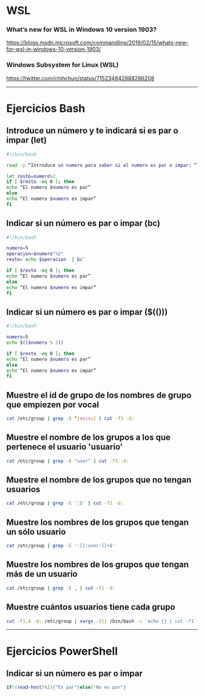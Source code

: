 # WSL
### What’s new for WSL in Windows 10 version 1903?
https://blogs.msdn.microsoft.com/commandline/2019/02/15/whats-new-for-wsl-in-windows-10-version-1903/
### Windows Subsystem for Linux (WSL)
https://twitter.com/chihchun/status/715234842888286208

-------------------

# Ejercicios Bash

## Introduce un número y te indicará si es par o impar (let)
```Bash
#!/bin/bash

read -p “Introduce un numero para saber si el numero es par o impar: ” numero

let resto=numero%2
if [ $resto -eq 0 ]; then
echo “El numero $numero es par”
else
echo “El numero $numero es impar”
fi
```

## Indicar si un número es par o impar (bc)
```Bash
#!/bin/bash

numero=5
operacion=$numero"%2"
resto=`echo $operacion  | bc`

if [ $resto -eq 0 ]; then
echo “El numero $numero es par”
else
echo “El numero $numero es impar”
fi
```

## Indicar si un número es par o impar ($(()))
```Bash
#!/bin/bash

numero=5
echo $(($numero % 2))

if [ $resto -eq 0 ]; then
echo “El numero $numero es par”
else
echo “El numero $numero es impar”
fi
```

## Muestre el id de grupo de los nombres de grupo que empiezen por vocal
```Bash
cat /etc/group | grep -E ^[aeiou] | cut -f3 -d:
```
## Muestre el nombre de los grupos a los que pertenece el usuario 'usuario'
```Bash
cat /etc/group | grep -E "user" | cut -f1 -d:
```
## Muestre el nombre de los grupos que no tengan usuarios
```Bash
cat /etc/group | grep -E ':$' | cut -f1 -d:
```
## Muestre los nombres de los grupos que tengan un sólo usuario
```Bash
cat /etc/group | grep -E ':[[:user:]]+$'
```
## Muestre los nombres de los grupos que tengan más de un usuario
```Bash
cat /etc/group | grep -E , | cut -f1 -d:
```
## Muestre cuántos usuarios tiene cada grupo
```Bash
cut -f1,4 -d: /etc/group | xargs -I{} /bin/bash -c 'echo {} | cut -f1 -d: | tr "\n" " " ; echo  {} | cut -f2 -d: | tr "," " " | wc -w'
```

-------------------

# Ejercicios PowerShell

## Indicar si un número es par o impar
```PowerShell
if((read-host)%2){"Es par"}else{"No es par"}
```
